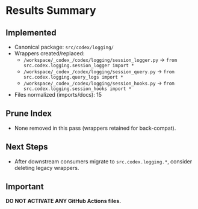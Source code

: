 # Results Summary

## Implemented
- Canonical package: `src/codex/logging/`
- Wrappers created/replaced:
  - `/workspace/_codex_/codex/logging/session_logger.py` → `from src.codex.logging.session_logger import *`
  - `/workspace/_codex_/codex/logging/session_query.py` → `from src.codex.logging.query_logs import *`
  - `/workspace/_codex_/codex/logging/session_hooks.py` → `from src.codex.logging.session_hooks import *`
- Files normalized (imports/docs): 15

## Prune Index
- None removed in this pass (wrappers retained for back-compat).

## Next Steps
- After downstream consumers migrate to `src.codex.logging.*`, consider deleting legacy wrappers.

## Important
**DO NOT ACTIVATE ANY GitHub Actions files.**

